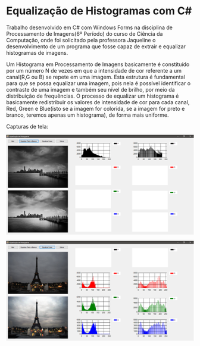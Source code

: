 # Equalização de Histogramas com C# 

  Trabalho desenvolvido em C# com Windows Forms na disciplina de Processamento de Imagens(6º Período) do curso de Ciência da Computação, onde foi solicitado pela professora Jaqueline o desenvolvimento de um programa que fosse capaz de extrair e equalizar histogramas de imagens.

  Um Histograma em Processamento de Imagens basicamente é constituído por um número N de vezes em que a intensidade de cor referente a um canal(R,G ou B) se repete em uma imagem. Esta estrutura é fundamental para que se possa equalizar uma imagem, pois nela é possível identificar o contraste de uma imagem e também seu nível de brilho, por meio da distribuição de frequências. O processo de equalizar um histograma é basicamente redistribuir os valores de intensidade de cor para cada canal, Red, Green e Blue(isto se a imagem for colorida, se a imagem for preto e branco, teremos apenas um histograma), de forma mais uniforme.


Capturas de tela:

![Captura equalização Preto e Branco](screenshots/captura_pb.png)

![Captura equalização Cores](screenshots/captura_cores.png)
